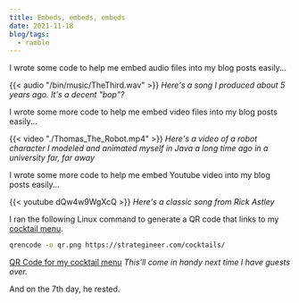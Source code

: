 ```yaml
---
title: Embeds, embeds, embeds
date: 2021-11-18
blog/tags:
  - ramble
---
```


I wrote some code to help me embed audio files into my blog posts easily...

{{< audio "/bin/music/TheThird.wav" >}} _Here's a song I produced about 5 years ago. It's a decent "bop"?_

I wrote some more code to help me embed video files into my blog posts easily...

{{< video "./Thomas_The_Robot.mp4" >}} _Here's a video of a robot character I modeled and animated myself in Java a long time ago in a university far, far away_

I wrote some more code to help me embed Youtube video into my blog posts easily...

{{< youtube dQw4w9WgXcQ >}} _Here's a classic song from Rick Astley_

I ran the following Linux command to generate a QR code that links to my [cocktail menu](/cocktails).

```sh
qrencode -o qr.png https://strategineer.com/cocktails/
```

[QR Code for my cocktail menu](/static/img/qr.png) _This'll come in handy next time I have guests over._

And on the 7th day, he rested.
